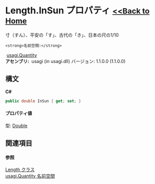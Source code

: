 # Length.InSun プロパティ <small>[<<Back to Home](https://github.com/usagi/usagi.cs/blob/master/Help/Home.md)</small> 

寸（すん）、平安の「す」、古代の「き」、日本の尺の1/10


    <strong>名前空間:</strong>
&nbsp;<a href="N_usagi_Quantity.md">usagi.Quantity</a><br /><strong>アセンブリ:</strong>
&nbsp;usagi (in usagi.dll) バージョン: 1.1.0.0 (1.1.0.0)

## 構文

**C#**<br />
``` C#
public double InSun { get; set; }
```


#### プロパティ値
型: <a href="http://msdn2.microsoft.com/ja-jp/library/643eft0t" target="_blank">Double</a>

## 関連項目


#### 参照
<a href="T_usagi_Quantity_Length.md">Length クラス</a><br /><a href="N_usagi_Quantity.md">usagi.Quantity 名前空間</a><br />